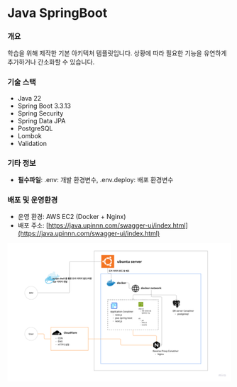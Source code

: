 # Java SpringBoot

### 개요
학습을 위해 제작한 기본 아키텍처 템플릿입니다.
상황에 따라 필요한 기능을 유연하게 추가하거나 간소화할 수 있습니다.

### 기술 스택
- Java 22
- Spring Boot 3.3.13
- Spring Security
- Spring Data JPA
- PostgreSQL
- Lombok
- Validation

### 기타 정보
- **필수파일**: .env: 개발 환경변수, .env.deploy: 배포 환경변수

### 배포 및 운영환경
- 운영 환경: AWS EC2 (Docker + Nginx)
- 배포 주소: [https://java.upinnn.com/swagger-ui/index.html](https://java.upinnn.com/swagger-ui/index.html)

![](project_deploy.png)